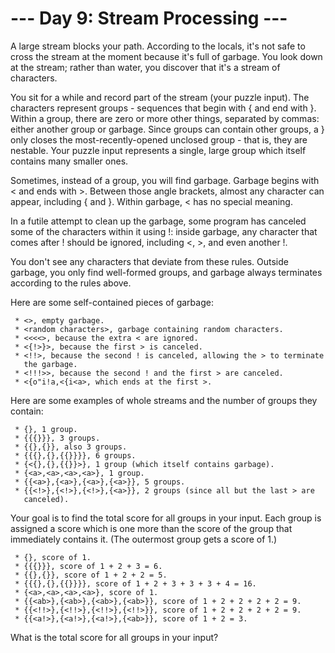 # --- Day 9: Stream Processing ---

   A large stream blocks your path. According to the locals, it's not safe to
   cross the stream at the moment because it's full of garbage. You look down
   at the stream; rather than water, you discover that it's a stream of
   characters.

   You sit for a while and record part of the stream (your puzzle input). The
   characters represent groups - sequences that begin with { and end with }.
   Within a group, there are zero or more other things, separated by commas:
   either another group or garbage. Since groups can contain other groups, a
   } only closes the most-recently-opened unclosed group - that is, they are
   nestable. Your puzzle input represents a single, large group which itself
   contains many smaller ones.

   Sometimes, instead of a group, you will find garbage. Garbage begins with
   < and ends with >. Between those angle brackets, almost any character can
   appear, including { and }. Within garbage, < has no special meaning.

   In a futile attempt to clean up the garbage, some program has canceled
   some of the characters within it using !: inside garbage, any character
   that comes after ! should be ignored, including <, >, and even another !.

   You don't see any characters that deviate from these rules. Outside
   garbage, you only find well-formed groups, and garbage always terminates
   according to the rules above.

   Here are some self-contained pieces of garbage:

     * <>, empty garbage.
     * <random characters>, garbage containing random characters.
     * <<<<>, because the extra < are ignored.
     * <{!>}>, because the first > is canceled.
     * <!!>, because the second ! is canceled, allowing the > to terminate
       the garbage.
     * <!!!>>, because the second ! and the first > are canceled.
     * <{o"i!a,<{i<a>, which ends at the first >.

   Here are some examples of whole streams and the number of groups they
   contain:

     * {}, 1 group.
     * {{{}}}, 3 groups.
     * {{},{}}, also 3 groups.
     * {{{},{},{{}}}}, 6 groups.
     * {<{},{},{{}}>}, 1 group (which itself contains garbage).
     * {<a>,<a>,<a>,<a>}, 1 group.
     * {{<a>},{<a>},{<a>},{<a>}}, 5 groups.
     * {{<!>},{<!>},{<!>},{<a>}}, 2 groups (since all but the last > are
       canceled).

   Your goal is to find the total score for all groups in your input. Each
   group is assigned a score which is one more than the score of the group
   that immediately contains it. (The outermost group gets a score of 1.)

     * {}, score of 1.
     * {{{}}}, score of 1 + 2 + 3 = 6.
     * {{},{}}, score of 1 + 2 + 2 = 5.
     * {{{},{},{{}}}}, score of 1 + 2 + 3 + 3 + 3 + 4 = 16.
     * {<a>,<a>,<a>,<a>}, score of 1.
     * {{<ab>},{<ab>},{<ab>},{<ab>}}, score of 1 + 2 + 2 + 2 + 2 = 9.
     * {{<!!>},{<!!>},{<!!>},{<!!>}}, score of 1 + 2 + 2 + 2 + 2 = 9.
     * {{<a!>},{<a!>},{<a!>},{<ab>}}, score of 1 + 2 = 3.

   What is the total score for all groups in your input?

